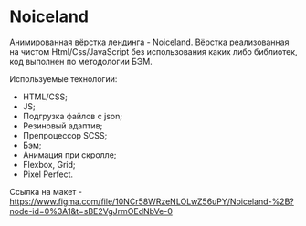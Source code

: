 # Noiceland
Анимированная вёрстка лендинга - Noiceland. Вёрстка реализованная на чистом Html/Css/JavaScript без использования каких либо библиотек, код выполнен по методологии БЭМ.


Используемые технологии:
- HTML/CSS;
- JS;
- Подгрузка файлов с json;
- Резиновый адаптив;
- Препроцессор SCSS;
- Бэм;
- Анимация при скролле;
- Flexbox, Grid;
- Pixel Perfect.


Ссылка на макет - https://www.figma.com/file/10NCr58WRzeNLOLwZ56uPY/Noiceland-%2B?node-id=0%3A1&t=sBE2VgJrmOEdNbVe-0
